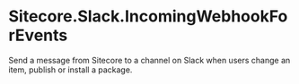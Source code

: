 # Sitecore.Slack.IncomingWebhookForEvents
Send a message from Sitecore to a channel on Slack when users change an item, publish or install a package.
